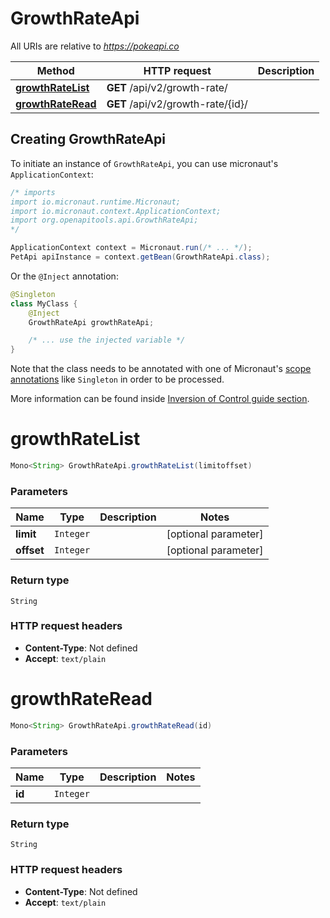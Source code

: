 # GrowthRateApi

All URIs are relative to *https://pokeapi.co*

| Method | HTTP request | Description |
|------------- | ------------- | -------------|
| [**growthRateList**](GrowthRateApi.md#growthRateList) | **GET** /api/v2/growth-rate/ |  |
| [**growthRateRead**](GrowthRateApi.md#growthRateRead) | **GET** /api/v2/growth-rate/{id}/ |  |


## Creating GrowthRateApi

To initiate an instance of `GrowthRateApi`, you can use micronaut's `ApplicationContext`:
```java
/* imports
import io.micronaut.runtime.Micronaut;
import io.micronaut.context.ApplicationContext;
import org.openapitools.api.GrowthRateApi;
*/

ApplicationContext context = Micronaut.run(/* ... */);
PetApi apiInstance = context.getBean(GrowthRateApi.class);
```

Or the `@Inject` annotation:
```java
@Singleton
class MyClass {
    @Inject
    GrowthRateApi growthRateApi;

    /* ... use the injected variable */
}
```
Note that the class needs to be annotated with one of Micronaut's [scope annotations](https://docs.micronaut.io/latest/guide/#scopes) like `Singleton` in order to be processed.

More information can be found inside [Inversion of Control guide section](https://docs.micronaut.io/latest/guide/#ioc).

<a id="growthRateList"></a>
# **growthRateList**
```java
Mono<String> GrowthRateApi.growthRateList(limitoffset)
```



### Parameters
| Name | Type | Description  | Notes |
|------------- | ------------- | ------------- | -------------|
| **limit** | `Integer`|  | [optional parameter] |
| **offset** | `Integer`|  | [optional parameter] |


### Return type
`String`



### HTTP request headers
 - **Content-Type**: Not defined
 - **Accept**: `text/plain`

<a id="growthRateRead"></a>
# **growthRateRead**
```java
Mono<String> GrowthRateApi.growthRateRead(id)
```



### Parameters
| Name | Type | Description  | Notes |
|------------- | ------------- | ------------- | -------------|
| **id** | `Integer`|  | |


### Return type
`String`



### HTTP request headers
 - **Content-Type**: Not defined
 - **Accept**: `text/plain`

